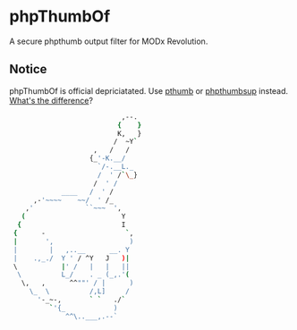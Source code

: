 phpThumbOf
==========

A secure phpthumb output filter for MODx Revolution.

## Notice
phpThumbOf is official depriciatated. Use [pthumb](http://modx.com/extras/package/pthumb) or [phpthumbsup](http://modx.com/extras/package/phpthumbsup) instead. [What's the difference](http://forums.modx.com/thread/86703/pthumb-or-phpthumbof)?

```bash
                            ,--.
                           {    }
                           K,   }
                          /  ~Y`
                     ,   /   /
                    {_'-K.__/
                      `/-.__L._
                      /  ' /`\_}
                     /  ' /
             ____   /  ' /
      ,-'~~~~    ~~/  ' /_
    ,'             ``~~~  ',
   (                        Y
  {                         I
 {      -                    `,
 |       ',                   )
 |        |   ,..__      __. Y
 |    .,_./  Y ' / ^Y   J   )|
 \           |' /   |   |   ||
  \          L_/    . _ (_,.'(
   \,   ,      ^^""' / |      )
     \_  \          /,L]     /
       '-_~-,       ` `   ./`
          `'{_            )
              ^^\..___,.--`
```

